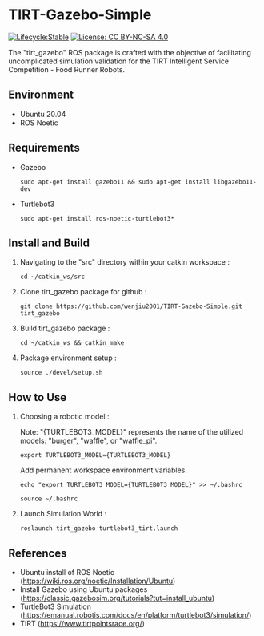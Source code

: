 # TIRT-Gazebo-Simple

[![Lifecycle:Stable](https://img.shields.io/badge/Lifecycle-Stable-97ca00)](<Redirect-URL>)
[![License: CC BY-NC-SA 4.0](https://img.shields.io/badge/License-CC_BY--NC--SA_4.0-lightgrey.svg)](https://creativecommons.org/licenses/by-nc-sa/4.0/)

The "tirt_gazebo" ROS package is crafted with the objective of facilitating uncomplicated simulation validation for the TIRT Intelligent Service Competition - Food Runner Robots.

## Environment

- Ubuntu 20.04
- ROS Noetic

## Requirements

- Gazebo
   ```
   sudo apt-get install gazebo11 && sudo apt-get install libgazebo11-dev
   ```
- Turtlebot3
   ```
   sudo apt-get install ros-noetic-turtlebot3*
   ```

## Install and Build

1. Navigating to the "src" directory within your catkin workspace :
   ```
   cd ~/catkin_ws/src
   ```
2. Clone tirt_gazebo package for github :
   ```
   git clone https://github.com/wenjiu2001/TIRT-Gazebo-Simple.git tirt_gazebo
   ```
3. Build tirt_gazebo package :
   ```
   cd ~/catkin_ws && catkin_make
   ```
4. Package environment setup :
   ```
   source ./devel/setup.sh
   ```

## How to Use
1. Choosing a robotic model :

   Note: "{TURTLEBOT3_MODEL}" represents the name of the utilized models: "burger", "waffle", or "waffle_pi".
   ```
   export TURTLEBOT3_MODEL={TURTLEBOT3_MODEL}
   ```
   Add permanent workspace environment variables.
   ```
   echo "export TURTLEBOT3_MODEL={TURTLEBOT3_MODEL}" >> ~/.bashrc
   ```
   ```
   source ~/.bashrc
   ```
2. Launch Simulation World :
   ```
   roslaunch tirt_gazebo turtlebot3_tirt.launch
   ```
   
## References

- Ubuntu install of ROS Noetic (https://wiki.ros.org/noetic/Installation/Ubuntu)
- Install Gazebo using Ubuntu packages (https://classic.gazebosim.org/tutorials?tut=install_ubuntu)
- TurtleBot3 Simulation (https://emanual.robotis.com/docs/en/platform/turtlebot3/simulation/)
- TIRT (https://www.tirtpointsrace.org/)
